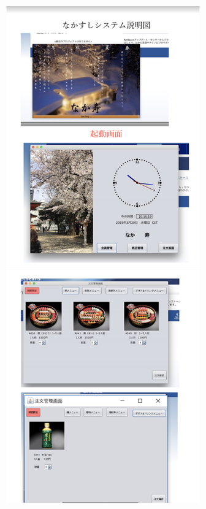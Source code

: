 ![Image text](https://github.com/lxeh20081109/JAVA-Sushi-orderSystem/blob/master/8F78D063-D8B9-40FB-87B8-E0CC2B896561.png)
![Image text](https://github.com/lxeh20081109/JAVA-Sushi-orderSystem/blob/master/7264F192-64CD-4EB5-B695-DBEB837371BA.png)

